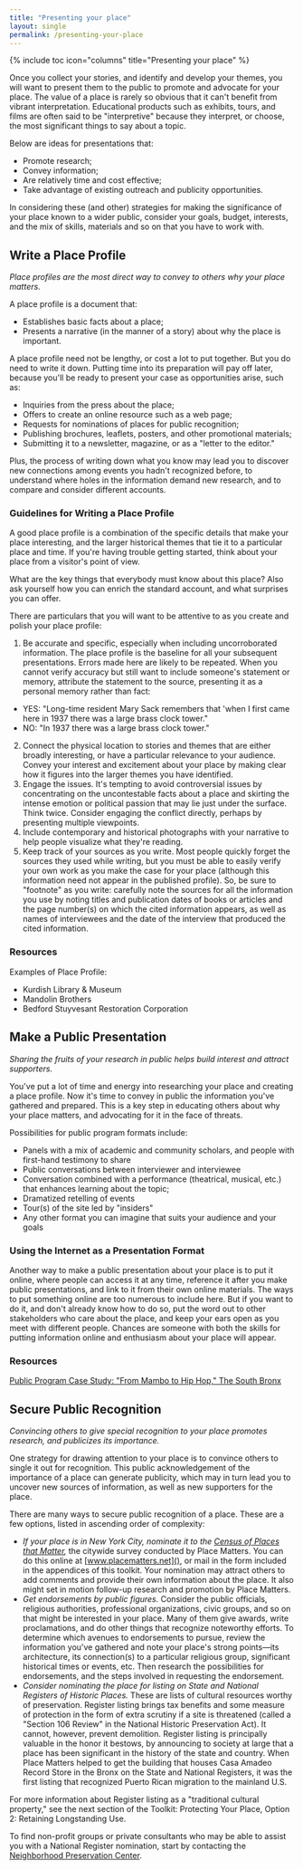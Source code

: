 ```yaml
---
title: "Presenting your place"
layout: single
permalink: /presenting-your-place
---
```


{% include toc icon="columns" title="Presenting your place" %}

Once you collect your stories, and identify and develop your themes, you will want to present them to the public to promote and advocate for your place. The value of a place is rarely so obvious that it can't benefit from vibrant interpretation. Educational products such as exhibits, tours, and films are often said to be "interpretive" because they interpret, or choose, the most significant things to say about a topic.

Below are ideas for presentations that:

- Promote research;
- Convey information;
- Are relatively time and cost effective;
- Take advantage of existing outreach and publicity opportunities.

In considering these (and other) strategies for making the significance of your place known to a wider public, consider your goals, budget, interests, and the mix of skills, materials and so on that you have to work with.

## Write a Place Profile


*Place profiles are the most direct way to convey to others why your place matters.*

A place profile is a document that:

- Establishes basic facts about a place;
- Presents a narrative (in the manner of a story) about why the place is important.

A place profile need not be lengthy, or cost a lot to put together. But you do need to write it down. Putting time into its preparation will pay off later, because you'll be ready to present your case as opportunities arise, such as:

- Inquiries from the press about the place;
- Offers to create an online resource such as a web page;
- Requests for nominations of places for public recognition;
- Publishing brochures, leaflets, posters, and other promotional materials;
- Submitting it to a newsletter, magazine, or as a "letter to the editor."

Plus, the process of writing down what you know may lead you to discover new connections among events you hadn't recognized before, to understand where holes in the information demand new research, and to compare and consider different accounts.

### Guidelines for Writing a Place Profile

A good place profile is a combination of the specific details that make your place interesting, and the larger historical themes that tie it to a particular place and time. If you're having trouble getting started, think about your place from a visitor's point of view.

What are the key things that everybody must know about this place? Also ask yourself how you can enrich the standard account, and what surprises you can offer.

There are particulars that you will want to be attentive to as you create and polish your place profile:

1. Be accurate and specific, especially when including uncorroborated information. The place profile is the baseline for all your subsequent presentations. Errors made here are likely to be repeated. When you cannot verify accuracy but still want to include someone's statement or memory, attribute the statement to the source, presenting it as a personal memory rather than fact:
  - YES: "Long-time resident Mary Sack remembers that 'when I first came here in 1937 there was a large brass clock tower."
  - NO: "In 1937 there was a large brass clock tower."
2. Connect the physical location to stories and themes that are either broadly interesting, or have a particular relevance to your audience. Convey your interest and excitement about your place by making clear how it figures into the larger themes you have identified.
3. Engage the issues. It's tempting to avoid controversial issues by concentrating on the uncontestable facts about a place and skirting the intense emotion or political passion that may lie just under the surface. Think twice. Consider engaging the conflict directly, perhaps by presenting multiple viewpoints.
4. Include contemporary and historical photographs with your narrative to help people visualize what they're reading.
5. Keep track of your sources as you write. Most people quickly forget the sources they used while writing, but you must be able to easily verify your own work as you make the case for your place (although this information need not appear in the published profile). So, be sure to "footnote" as you write: carefully note the sources for all the information you use by noting titles and publication dates of books or articles and the page number(s) on which the cited information appears, as well as names of interviewees and the date of the interview that produced the cited information.

### Resources

Examples of Place Profile:

- Kurdish Library & Museum
- Mandolin Brothers
- Bedford Stuyvesant Restoration Corporation

## Make a Public Presentation

*Sharing the fruits of your research in public helps build interest and
attract supporters.*

You've put a lot of time and energy into researching your place and
creating a place profile. Now it's time to convey in public the
information you've gathered and prepared. This is a key step in
educating others about why your place matters, and advocating for it in
the face of threats.

Possibilities for public program formats include:

- Panels with a mix of academic and community scholars, and people with first-hand testimony to share
- Public conversations between interviewer and interviewee
- Conversation combined with a performance (theatrical, musical, etc.) that enhances learning about the topic;
- Dramatized retelling of events
- Tour(s) of the site led by "insiders"
- Any other format you can imagine that suits your audience and your goals

### Using the Internet as a Presentation Format

Another way to make a public presentation about your place is to put it
online, where people can access it at any time, reference it after you
make public presentations, and link to it from their own online
materials. The ways to put something online are too numerous to include
here. But if you want to do it, and don't already know how to do so, put
the word out to other stakeholders who care about the place, and keep
your ears open as you meet with different people. Chances are someone
with both the skills for putting information online and enthusiasm about
your place will appear.

### Resources

[Public Program Case Study: "From Mambo to Hip Hop," The South Bronx]()

## Secure Public Recognition

*Convincing others to give special recognition to your place promotes research, and publicizes its importance.*

One strategy for drawing attention to your place is to convince others
to single it out for recognition. This public acknowledgement of the
importance of a place can generate publicity, which may in turn lead you
to uncover new sources of information, as well as new supporters for the
place.

There are many ways to secure public recognition of a place. These are a
few options, listed in ascending order of complexity:

- *If your place is in New York City, nominate it to the [Census of Places that Matter](),* the citywide survey conducted by Place Matters. You can do this online at [www.placematters.net](), or mail in the form included in the appendices of this toolkit. Your nomination may attract others to add comments and provide their own information about the place. It also might set in motion follow-up research and promotion by Place Matters.
- *Get endorsements by public figures.* Consider the public officials, religious authorities, professional organizations, civic groups, and so on that might be interested in your place. Many of them give awards, write proclamations, and do other things that recognize noteworthy efforts. To determine which avenues to endorsements to pursue, review the information you've gathered and note your place's strong points—its architecture, its connection(s) to a particular religious group, significant historical times or events, etc. Then research the possibilities for endorsements, and the steps involved in requesting the endorsement.
- *Consider nominating the place for listing on State and National Registers of Historic Places.* These are lists of cultural resources worthy of preservation. Register listing brings tax benefits and some measure of protection in the form of extra scrutiny if a site is threatened (called a "Section 106 Review" in the National Historic Preservation Act). It cannot, however, prevent demolition. Register listing is principally valuable in the honor it bestows, by announcing to society at large that a place has been significant in the history of the state and country. When Place Matters helped to get the building that houses Casa Amadeo Record Store in the Bronx on the State and National Registers, it was the first listing that recognized Puerto Rican migration to the mainland U.S.

For more information about Register listing as a "traditional cultural property," see the next section of the Toolkit: Protecting Your Place, Option 2: Retaining Longstanding Use.

To find non-profit groups or private consultants who may be able to assist you with a National Register nomination, start by contacting the [Neighborhood Preservation Center](http://www.neighborhoodpreservationcenter.org/).
